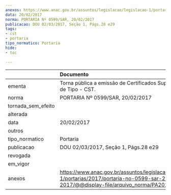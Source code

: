 ```yaml
---
anexos: https://www.anac.gov.br/assuntos/legislacao/legislacao-1/portarias/2017/portaria-no-0599-sar-20-02-2017/@@display-file/arquivo_norma/PA2017-0599.pdf
data: 20/02/2017
norma: PORTARIA Nº 0599/SAR, 20/02/2017
publicacao: DOU 02/03/2017, Seção 1, Págs.28 e29
tags:
- cst
- portaria
tipo_normatico: Portaria
hide: 
- toc 
 
---
```


|                    | Documento                                                                                                                                            |
|:-------------------|:-----------------------------------------------------------------------------------------------------------------------------------------------------|
| ementa             | Torna pública a emissão de Certificados Suplementares de Tipo - CST.                                                                                 |
| norma              | PORTARIA Nº 0599/SAR, 20/02/2017                                                                                                                     |
| tornada_sem_efeito |                                                                                                                                                      |
| alterada           |                                                                                                                                                      |
| data               | 20/02/2017                                                                                                                                           |
| outros             |                                                                                                                                                      |
| tipo_normatico     | Portaria                                                                                                                                             |
| publicacao         | DOU 02/03/2017, Seção 1, Págs.28 e29                                                                                                                 |
| revogada           |                                                                                                                                                      |
| em_vigor           |                                                                                                                                                      |
| anexos             | https://www.anac.gov.br/assuntos/legislacao/legislacao-1/portarias/2017/portaria-no-0599-sar-20-02-2017/@@display-file/arquivo_norma/PA2017-0599.pdf |